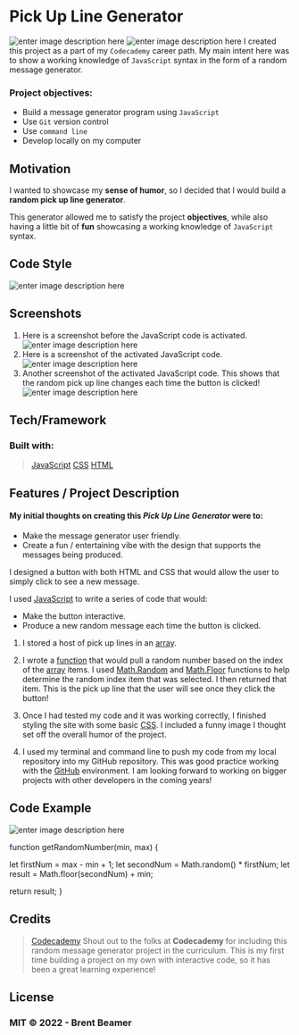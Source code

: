 ﻿


# Pick Up Line Generator 
![enter image description here](https://img.shields.io/badge/Codecademy-CareerPath-yellow)
![enter image description here](https://img.shields.io/badge/Portfolio-Project-orange)
I created this project as a part of my `Codecademy` career path. My main intent here was to show a working knowledge of `JavaScript` syntax in the form of a random message generator. 

### Project objectives:

- Build a message generator program using `JavaScript`
- Use `Git` version control
- Use `command line`
- Develop locally on my computer



## Motivation

I wanted to showcase my **sense of humor**, so I decided that I would build a **random pick up line generator**.

This generator allowed me to satisfy the project **objectives**, while also having a little bit of **fun** showcasing a working knowledge of `JavaScript` syntax.  


## Code Style

![enter image description here](https://img.shields.io/badge/code%20style-standard-green)

## Screenshots


1. Here is a screenshot before the JavaScript code is activated.
![enter image description here](https://lh3.googleusercontent.com/X3uoYd8IkqX0N_GZyspLSjdvJJxeGivQiri36VBetqO1LtW9vZmlabgIsQZbSpYk2tONee-bD__T9QDmSCn6i4jJky3Uu5G2oR74x_gmPQNZaiVc3VeEh5k1JVMUesIxq4OAtvWSMItwYW4UC1vn9l98oGr_23UyE-2ygMfVPeptVhTEh2HZsagAoFJqUMHI6Qj_yKgbcfpuDgkL3n4WMSfCat-CcDa3T2T4Y2fwG4r_jY0IJzOjfQrlL9O4imiIhQNLJ7Ngh2oZO-XTiu65HIXBFDUHeqKsgjc8Tzj2B3zS8YCTz1zPBW3I-tiYzKpm7EGXsDW813Ve4We3kbkWTrG92bfTFkSkX5x8lrUm6ZQ8pMwudCCVedSLpW_m-MLWBKaBxH2srTsXAwptkT525hPDg36fUEFcRU-BS-16YFhLWuFRM-5TM966Z63vrR2kVMps1fAyOx0NfnkYg7BFKlxCRqX4tFYPkhIr6il_x7Wh4Rj3xbDeYLlwoQogoRuA0oG_yRn2h0GAbIRI8KNJDkstTXOMQl9W7m0onc0sfYD1Ughhu1VqaHo_CSs0NREfKEyLzI6gQZP74JDbBI2ZcqlVozP4Oa_dBUyqbGsoHaGIiq73l--ueeQXwUnTot6_n1mh0fB2OJFOMtTo6AMBfgJ8S66nGXYd6MhfYdltPttsxnOUAmzSIA5KVPNfbvbaokcqfH0vc9Bs6DNYNEXR8zQg3xKsXAOv3JRLtr8wlCqCOTZm53hyJ1VXvFof=w1429-h847-no?authuser=0)
2. Here is a screenshot of the activated JavaScript code. 
![enter image description here](https://lh3.googleusercontent.com/1whAmUwYyR-sWi6E5A9P87c6CiX6P6IXwCVv1qOS8nJ8kf8jHCfXc31nPsUNYRk6aA0_RRc-Bc8cs9oTTF_oW6AVAFZ2t9HkYatanWND9_VQzoRtnMgnKOHUNGep7vPWjG4DI-vyosTd7TN-I4jb2o8Jb0wscgMu8th9ZrTMXXhcmBLdaSBr-bAw8UccahDWISdP39gkU3zcjFAghvFpG-6hBU_-mKEyOhVSVT-N5LQX0ko2TzK_JmI7hLjrv6QUddF620mO4gNoDK3AJ70s-h87H7qnZ9nqOzeGhVRN3309lLKCxWQoxVuyM9xPJgbjtg4txlZAkwGhwxKi-lR15dMpz11yCr7KBVAsrX1EjG77TgxhByaT4mhfS34ezROPa6TkbNdSGKvGnbKHGWjS0Hp28SrZOefqPx0vnu8sHGxVWzSuQTkZAYuDS-JWMsm8p4UGOgf_9mni-CnyA_dTHbQQPehvbvKs5kZS2vDXV3FVVw-dw3bD6nLwTVxMeTfR17_pTNEl7ue6MMGeY9IiWY2_jHR9pBWCurMHhI-UUCu3NyEmyOHRv5KjdukbfrqH1zVC0Si0vP5V71kanXArg_zhH-BDF5cKZNs4nfaAbbLeAup06vFZTANYi4cGEfK0TeezqE4tXTKdUnkkgHLQQeSLl5OtSot-05Zu7y1_lcZMSZpkLmxMX5PtF0X8e9XRBQL1hGnWaRNyxpjWBKm4JMGgw1NQ-HnPdKESTSQRLJOLJEHlODSjMfNuotKg=w1411-h842-no?authuser=0)
3. Another screenshot of the activated JavaScript code. This shows that the random pick up line changes each time the button is clicked!
![enter image description here](https://lh3.googleusercontent.com/QMj0El3UJbaNYyvNegKuiPwBXlAZINqeJjNjnW8QbJdOqjZsQ-Cb4I58gGL-dMqQ6wNC9toCn9bztD2bczY2XXTrArKyQeZiZn67aWE6TcW5edmIW7HPvrS-atwjXFzs_PsJnmx-JFQ2l_k7eFSe1zvgAG6Zk3cLw0cEqW0JHLvK3uLGf6T7CCBk8quLB3HqR1XsV63lv1WWexzKUG78Ra46a3BwMFnq4GuPuRXN3K71OKE6rChLeHU-2ck9YiXg0jyQ4K6mkqkeOYbsJz21u9iR5xCxIhXTvW_-j6rBKHnsKmh5odcNWxtenJHbMfC7xtAZGAPRV5aBadT6QkjQ_bBsx-DFI-eS-UbmBA8g2qEGOM-DVJ0lc39VJw27dE8ObH37qZlghdfrEGU14IRsV0VwpYbSzcSyIX0t_mie0aRiMY2JArzaAkPlv419vkXGXuoGxd5b1J-tzx46ZEjBA1kBVazooTuoRU4KuWDXiDXBsF1jjFZLqkZBgZgu6nGDnWqidUgr-oYexBGz5kuTMHpZHhlkZUb2Aixv-YPdfngJukvYwwhmg1zYhtubq2F09DTqK1wgzmUQLc_lHl27Nxy__nPDcLEV6CYEmR4CxZTyJAaza6-RwbpJZ52hEk6CiscSGJo496bEwWvrQuxDBTvbDX1MdeT2IVAW9JbAAzcwvZ8-V97lFwTgDYcI8nHr_zEMazJCm6kX-6LUxldXEQQ0nuWXxZr9dd1McDHgWyS6gKXxarBeXiTtOuyG=w1413-h842-no?authuser=0)

## Tech/Framework

### Built with:

> [JavaScript](https://github.com/topics/javascript)
[CSS](https://github.com/topics/css)
[HTML](https://github.com/topics/html)


## Features / Project Description


#### My initial thoughts on creating this *Pick Up Line Generator* were to:

- Make the message generator user friendly.
- Create a fun / entertaining vibe with the design that supports the messages being produced.

I designed a button with both HTML and CSS that would allow the user to simply click to see a new message. 

I used [JavaScript](https://developer.mozilla.org/en-US/docs/Web/JavaScript) to write a series of code that would:

- Make the button interactive.
- Produce a new random message each time the button is clicked.

1. I stored a host of pick up lines in an [array](https://developer.mozilla.org/en-US/docs/Web/JavaScript/Reference/Global_Objects/Array).
2. I wrote a [function](https://developer.mozilla.org/en-US/docs/Web/JavaScript/Guide/Functions) that would pull a random number based on the index of the [array](https://developer.mozilla.org/en-US/docs/Web/JavaScript/Reference/Global_Objects/Array) items. I used [Math.Random](https://developer.mozilla.org/en-US/docs/Web/JavaScript/Reference/Global_Objects/Math/random) and [Math.Floor](https://developer.mozilla.org/en-US/docs/Web/JavaScript/Reference/Global_Objects/Math/floor) functions to help determine the random index item that was selected. I then returned that item. This is the pick up line that the user will see once they click the button!

3. Once I had tested my code and it was working correctly, I finished styling the site with some basic [CSS](https://developer.mozilla.org/en-US/docs/Web/CSS). I included a funny image I thought set off the overall humor of the project. 
4. I used my terminal and command line to push my code from my local repository into my GitHub repository. This was good practice working with the [GitHub](https://github.com) environment. I am looking forward to working on bigger projects with other developers in the coming years!






## Code Example 

![enter image description here](https://img.shields.io/badge/JavaScript-syntax-red)


function  getRandomNumber(min, max) {

let  firstNum = max - min + 1;
let  secondNum = Math.random() * firstNum;
let  result = Math.floor(secondNum) + min;

return  result;
}


## Credits

> [Codecademy](https://www.codecademy.com)
> Shout out to the folks at **Codecademy** for including this random message generator project in the curriculum. This is my first time building a project on my own with interactive code, so it has been a great learning experience!




## License



### MIT © 2022 - Brent Beamer












